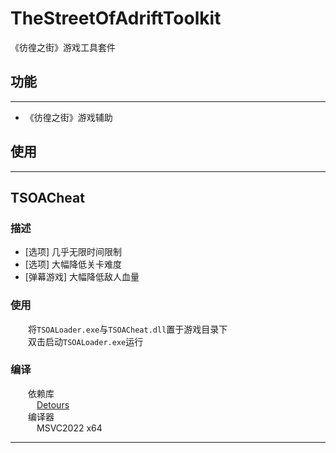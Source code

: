 # TheStreetOfAdriftToolkit

《彷徨之街》游戏工具套件

## 功能
---
* 《彷徨之街》游戏辅助

## 使用
---

## TSOACheat
### 描述
* \[选项\] 几乎无限时间限制
* \[选项\] 大幅降低关卡难度
* \[弹幕游戏\] 大幅降低敌人血量
### 使用
&emsp;&emsp;将`TSOALoader.exe`与`TSOACheat.dll`置于游戏目录下<br>
&emsp;&emsp;双击启动`TSOALoader.exe`运行<br>
### 编译
&emsp;&emsp;依赖库<br>
&emsp;&emsp;&emsp;[Detours](https://github.com/microsoft/Detours)<br>
&emsp;&emsp;编译器<br>
&emsp;&emsp;&emsp;MSVC2022 x64<br>

---
